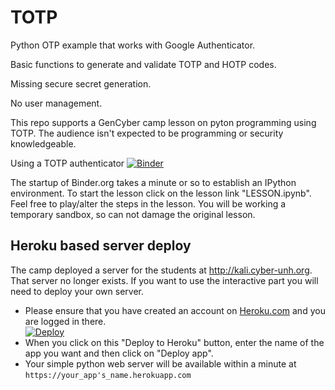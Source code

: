 # TOTP
Python OTP example that works with Google Authenticator.

Basic functions to generate and validate TOTP and HOTP codes.

Missing secure secret generation.

No user management.

This repo supports a GenCyber camp lesson on pyton programming using TOTP.
The audience isn't expected to be programming or security knowledgeable.

Using a TOTP authenticator [![Binder](https://mybinder.org/badge_logo.svg)](https://mybinder.org/v2/gh/kengraf/TOTP/HEAD)

The startup of Binder.org takes a minute or so to establish an IPython
environment.  To start the lesson click on the lesson link "LESSON.ipynb".  Feel free to play/alter the steps
in the lesson.  You will be working a temporary sandbox, so can not damage the original lesson.

## Heroku based server deploy
The camp deployed a server for the students at http://kali.cyber-unh.org. That server no longer exists.  If you want to use the interactive part you will need to deploy your own server.
- Please ensure that you have created an account on [Heroku.com](https://www.heroku.com/) and you are logged in there.<br/>
  [![Deploy](https://www.herokucdn.com/deploy/button.svg)](https://heroku.com/deploy)
- When you click on this "Deploy to Heroku" button, enter the name of the app you want and then click on "Deploy app".  
- Your simple python web server will be available within a minute at `https://your_app's_name.herokuapp.com`

